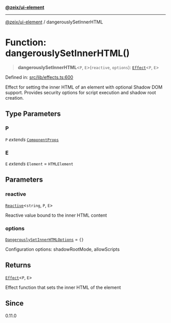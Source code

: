 [**@zeix/ui-element**](../README.md)

***

[@zeix/ui-element](../globals.md) / dangerouslySetInnerHTML

# Function: dangerouslySetInnerHTML()

> **dangerouslySetInnerHTML**\<`P`, `E`\>(`reactive`, `options`): [`Effect`](../type-aliases/Effect.md)\<`P`, `E`\>

Defined in: [src/lib/effects.ts:600](https://github.com/efflore/ui-element/blob/6f13c4cee43b2a37b146c096e1a255409b73e79b/src/lib/effects.ts#L600)

Effect for setting the inner HTML of an element with optional Shadow DOM support.
Provides security options for script execution and shadow root creation.

## Type Parameters

### P

`P` *extends* [`ComponentProps`](../type-aliases/ComponentProps.md)

### E

`E` *extends* `Element` = `HTMLElement`

## Parameters

### reactive

[`Reactive`](../type-aliases/Reactive.md)\<`string`, `P`, `E`\>

Reactive value bound to the inner HTML content

### options

[`DangerouslySetInnerHTMLOptions`](../type-aliases/DangerouslySetInnerHTMLOptions.md) = `{}`

Configuration options: shadowRootMode, allowScripts

## Returns

[`Effect`](../type-aliases/Effect.md)\<`P`, `E`\>

Effect function that sets the inner HTML of the element

## Since

0.11.0
